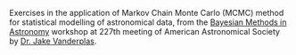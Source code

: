 
Exercises in the application of Markov Chain Monte Carlo (MCMC) method for statistical modelling of astronomical data, from the [Bayesian Methods in Astronomy](https://github.com/jakevdp/BayesianAstronomy?tab=readme-ov-file) workshop at 227th meeting of American Astronomical Society by [Dr. Jake Vanderplas](http://jakevdp.github.io/pages/about.html). 

